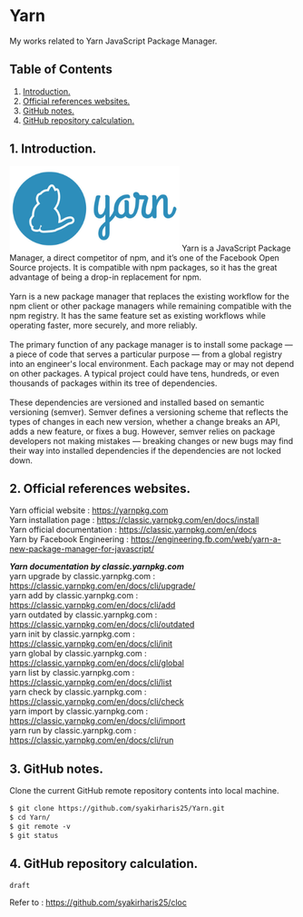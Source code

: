 # Yarn
My works related to Yarn JavaScript Package Manager.

## Table of Contents
1. [Introduction.](#introduction)
2. [Official references websites.](#references)
3. [GitHub notes.](#github)
4. [GitHub repository calculation.](#calculation)

<a name="introduction"></a>
## 1. Introduction.
<img src="yarn.jpg" height="150"> 
Yarn is a JavaScript Package Manager, a direct competitor of npm, and it’s one of the Facebook Open Source projects. It is compatible with npm packages, so it has the great advantage of being a drop-in replacement for npm.
<br /><br />
Yarn is a new package manager that replaces the existing workflow for the npm client or other package managers while remaining compatible with the npm registry. It has the same feature set as existing workflows while operating faster, more securely, and more reliably.
<br /><br />
The primary function of any package manager is to install some package — a piece of code that serves a particular purpose — from a global registry into an engineer's local environment. Each package may or may not depend on other packages. A typical project could have tens, hundreds, or even thousands of packages within its tree of dependencies.
<br /><br />
These dependencies are versioned and installed based on semantic versioning (semver). Semver defines a versioning scheme that reflects the types of changes in each new version, whether a change breaks an API, adds a new feature, or fixes a bug. However, semver relies on package developers not making mistakes — breaking changes or new bugs may find their way into installed dependencies if the dependencies are not locked down.

<a name="references"></a>
## 2. Official references websites. <br />
Yarn official website : https://yarnpkg.com <br />
Yarn installation page : https://classic.yarnpkg.com/en/docs/install <br />
Yarn official documentation : https://classic.yarnpkg.com/en/docs <br />
Yarn by Facebook Engineering : https://engineering.fb.com/web/yarn-a-new-package-manager-for-javascript/ <br />

**_Yarn documentation by classic.yarnpkg.com_** <br />
yarn upgrade by classic.yarnpkg.com : https://classic.yarnpkg.com/en/docs/cli/upgrade/ <br />
yarn add by classic.yarnpkg.com :  https://classic.yarnpkg.com/en/docs/cli/add <br />
yarn outdated by classic.yarnpkg.com : https://classic.yarnpkg.com/en/docs/cli/outdated <br />
yarn init by classic.yarnpkg.com : https://classic.yarnpkg.com/en/docs/cli/init <br />
yarn global by classic.yarnpkg.com : https://classic.yarnpkg.com/en/docs/cli/global <br />
yarn list by classic.yarnpkg.com : https://classic.yarnpkg.com/en/docs/cli/list <br />
yarn check by classic.yarnpkg.com : https://classic.yarnpkg.com/en/docs/cli/check <br />
yarn import by classic.yarnpkg.com : https://classic.yarnpkg.com/en/docs/cli/import <br />
yarn run by classic.yarnpkg.com : https://classic.yarnpkg.com/en/docs/cli/run <br />

<a name="github"></a>
## 3. GitHub notes.
Clone the current GitHub remote repository contents into local machine.
```
$ git clone https://github.com/syakirharis25/Yarn.git
$ cd Yarn/
$ git remote -v
$ git status
```

<a name="calculation"></a>
## 4. GitHub repository calculation.
```
draft
```
Refer to : https://github.com/syakirharis25/cloc
